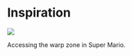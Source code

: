 # Inspiration

![](https://db-feed.s3.us-east-1.amazonaws.com/next-s3-uploads/e78bb82e-5cc5-40a3-8a73-209071e23b74/mario-access-warp.jpg)

Accessing the warp zone in Super Mario.